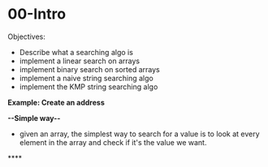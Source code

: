 # 00-Intro

Objectives: 

* Describe what a searching algo is
* implement a linear search on arrays
* implement binary search on sorted arrays
* implement a naive string searching algo 
* implement the KMP string searching algo

**Example:  Create an address**

**--Simple way--**

* given an array, the simplest way to search for a value is to look at every element in the array and check if it's the value we want. 

\*\*\*\*



